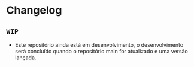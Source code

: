 # Changelog

## `WIP`

* Este repositório ainda está em desenvolvimento, o desenvolvimento será concluído quando o repositório main for atualizado e uma versão lançada.